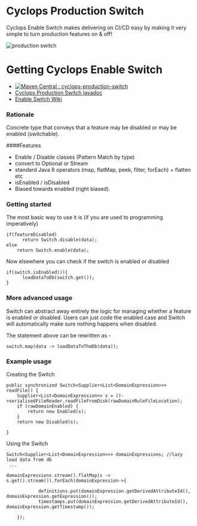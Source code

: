 # Cyclops Production Switch

Cyclops Enable Switch makes delivering on CI/CD easy by making it very simple to turn production features on & off!

![production switch](https://cloud.githubusercontent.com/assets/9964792/8335310/ce07a846-1a94-11e5-837a-ef73b2f930d7.png)

# Getting Cyclops Enable Switch

*  [![Maven Central : cyclops-production-switch](https://maven-badges.herokuapp.com/maven-central/com.aol.cyclops/cyclops-enable-switch/badge.svg)](https://maven-badges.herokuapp.com/maven-central/com.aol.cyclops/cyclops-enable-switch)
* [Cyclops Production Switch javadoc](http://www.javadoc.io/doc/com.aol.cyclops/enable-switch/4.0.3)
* [Enable Switch Wiki](https://github.com/aol/cyclops/wiki/Enable-and-disable-production-features)

### Rationale

Concrete type that conveys that a feature may be disabled or may be enabled (switchable).

####Features

* Enable / Disable classes (Pattern Match by type)
* convert to Optional or Stream
* standard Java 8 operators (map, flatMap, peek, filter, forEach) + flatten etc
* isEnabled / isDisabled
* Biased towards enabled (right biased).


### Getting started

The most basic way to use it is (if you are used to programming imperatively)


    if(featureDisabled) 
          return Switch.disable(data);
    else
        return Switch.enable(data);



Now elsewhere you can check if the switch is enabled or disabled


    if(switch.isEnabled()){
          loadDataToDb(switch.get());
    }

</pre>

### More advanced usage
 
Switch can abstract away entirely the logic for managing whether a feature is enabled or disabled. Users can just code the enabled case and Switch will automatically make sure nothing happens when disabled.

The statement above can be rewritten as -


    switch.map(data -> loadDataToTheDb(data));

### Example usage

Creating the Switch 


    public synchronized Switch<Supplier<List<DomainExpression>>> readFile() {
		Supplier<List<DomainExpression>> s = ()->serialisedFileReader.readFileFromDisk(rawDomainRuleFileLocation);
		if (rawDomainEnabled) {
			return new Enabled(s);
		}
		return new Disabled(s);

	}


Using the Switch 


    Switch<Supplier<List<DomainExpression>>> domainExpressions; //lazy load data from db
     ...

    domainExpressions.stream().flatMap(s -> s.get().stream()).forEach(domainExpression->{
		
				definitions.put(domainExpression.getDerivedAttributeId(), domainExpression.getExpression());
				timestamps.put(domainExpression.getDerivedAttributeId(), domainExpression.getTimestamp());
			
		});


